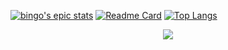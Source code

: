 [![bingo's epic stats](https://github-readme-stats.vercel.app/api?username=debassser&show_icons=true&theme=dracula)](https://github.com/debassser/github-readme-stats)
[![Readme Card](https://github-readme-stats.vercel.app/api/pin/?username=debassser&repo=yt-mp3-downloader---python&theme=dracula)](https://github.com/debassser/yt-mp3-downloader---python)
[![Top Langs](https://github-readme-stats.vercel.app/api/top-langs/?username=debasser&theme=dracula)](https://github.com/debassser/github-readme-stats)
<p align="center">
  <img width="s50" src="https://media.giphy.com/media/1wX5Tvyj0pkWGsVIDK/giphy.gif">
</p>

